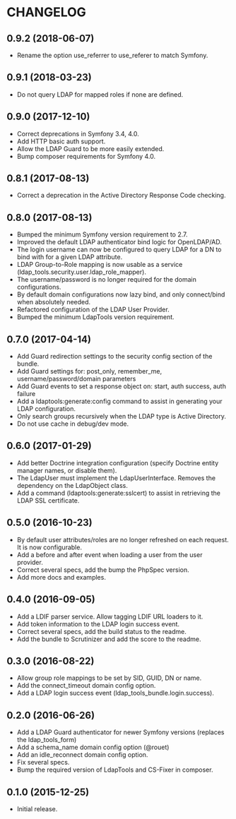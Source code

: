 CHANGELOG
=========

0.9.2 (2018-06-07)
------------------
  * Rename the option use_referrer to use_referer to match Symfony.

0.9.1 (2018-03-23)
------------------
  * Do not query LDAP for mapped roles if none are defined.

0.9.0 (2017-12-10)
------------------
  * Correct deprecations in Symfony 3.4, 4.0.
  * Add HTTP basic auth support.
  * Allow the LDAP Guard to be more easily extended.
  * Bump composer requirements for Symfony 4.0.

0.8.1 (2017-08-13)
------------------
  * Correct a deprecation in the Active Directory Response Code checking.

0.8.0 (2017-08-13)
------------------
  * Bumped the minimum Symfony version requirement to 2.7.
  * Improved the default LDAP authenticator bind logic for OpenLDAP/AD.
  * The login username can now be configured to query LDAP for a DN to bind with for a given LDAP attribute.
  * LDAP Group-to-Role mapping is now usable as a service (ldap_tools.security.user.ldap_role_mapper).
  * The username/password is no longer required for the domain configurations.
  * By default domain configurations now lazy bind, and only connect/bind when absolutely needed.
  * Refactored configuration of the LDAP User Provider.
  * Bumped the minimum LdapTools version requirement.

0.7.0 (2017-04-14)
------------------  
  * Add Guard redirection settings to the security config section of the bundle.
  * Add Guard settings for: post_only, remember_me, username/password/domain parameters
  * Add Guard events to set a response object on: start, auth success, auth failure
  * Add a ldaptools:generate:config command to assist in generating your LDAP configuration.
  * Only search groups recursively when the LDAP type is Active Directory.
  * Do not use cache in debug/dev mode.

0.6.0 (2017-01-29)
------------------
  * Add better Doctrine integration configuration (specify Doctrine entity manager names, or disable them).
  * The LdapUser must implement the LdapUserInterface. Removes the dependency on the LdapObject class.
  * Add a command (ldaptools:generate:sslcert) to assist in retrieving the LDAP SSL certificate.

0.5.0 (2016-10-23)
------------------
  * By default user attributes/roles are no longer refreshed on each request. It is now configurable.
  * Add a before and after event when loading a user from the user provider.
  * Correct several specs, add the bump the PhpSpec version.
  * Add more docs and examples.

0.4.0 (2016-09-05)
------------------
  * Add a LDIF parser service. Allow tagging LDIF URL loaders to it.
  * Add token information to the LDAP login success event.
  * Correct several specs, add the build status to the readme.
  * Add the bundle to Scrutinizer and add the score to the readme.

0.3.0 (2016-08-22)
------------------
  * Allow group role mappings to be set by SID, GUID, DN or name.
  * Add the connect_timeout domain config option.
  * Add a LDAP login success event (ldap_tools_bundle.login.success).

0.2.0 (2016-06-26)
------------------
  * Add a LDAP Guard authenticator for newer Symfony versions (replaces the ldap_tools_form)
  * Add a schema_name domain config option (@rouet)
  * Add an idle_reconnect domain config option.
  * Fix several specs.
  * Bump the required version of LdapTools and CS-Fixer in composer. 

0.1.0 (2015-12-25)
------------------
  * Initial release.
